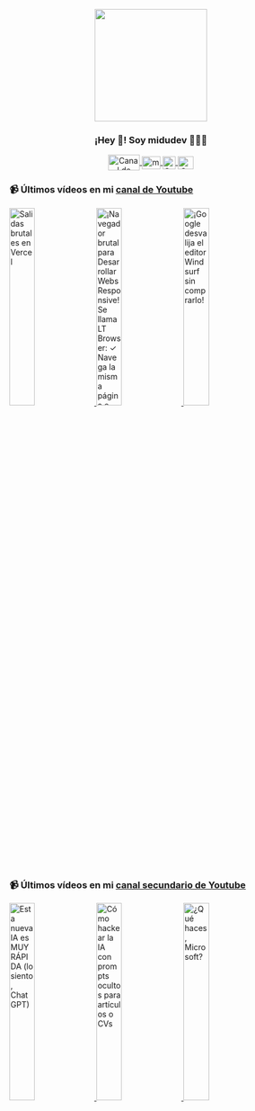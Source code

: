 <p align="center" width="300">
   <img align="center" width="200" src="https://user-images.githubusercontent.com/1561955/106762302-fda9de00-6635-11eb-99be-3ef744e60c0e.png" />
   <h3 align="center">¡Hey 👋! Soy midudev 👨🏻‍💻</h3>
</p>

<p align="center">
   <a href="https://twitch.tv/midudev" target="blank">
    <img align="center" src="https://upload.wikimedia.org/wikipedia/commons/c/ce/Twitch_logo_2019.svg" alt="Canal de Twitch de midudev" height="28px" width="56px" />
  </a>
  <span style="width: 8px;"> </span>
   <a href="https://youtube.com/midudev" target="blank">
    <img align="center" src="https://upload.wikimedia.org/wikipedia/commons/0/09/YouTube_full-color_icon_%282017%29.svg" alt="midudev" height="23px" width="33px" />
  </a>
  <span style="width: 8px;"> </span>
  <a href="https://instagram.com/midu.dev" target="blank">
    <img align="center" src="https://upload.wikimedia.org/wikipedia/commons/e/e7/Instagram_logo_2016.svg" alt="Canal de Instagram de midu.dev" height="23px" width="23px" />
  </a>
  <span style="width: 8px;"> </span>
  <a href="https://twitter.com/midudev" target="blank">
    <img align="center" src="https://upload.wikimedia.org/wikipedia/commons/thumb/6/6f/Logo_of_Twitter.svg/2491px-Logo_of_Twitter.svg.png" alt="Canal de Twitter de midudev" height="23px" width="28px" />
  </a>
</p>

### 📹 Últimos vídeos en mi [canal de Youtube](https://youtube.com/midudev?sub_confirmation=1)

<a href='https://youtu.be/GIYlQZWVxms' target='_blank'>
  <img width='30%' src='https://img.youtube.com/vi/GIYlQZWVxms/mqdefault.jpg' alt='Salidas brutales en Vercel' />
</a>
<a href='https://youtu.be/42ZWjgz6lMo' target='_blank'>
  <img width='30%' src='https://img.youtube.com/vi/42ZWjgz6lMo/mqdefault.jpg' alt='¡Navegador brutal para Desarrollar Webs Responsive! Se llama LT Browser:  ✓ Navega la misma página e' />
</a>
<a href='https://youtu.be/_25jFmhvL3E' target='_blank'>
  <img width='30%' src='https://img.youtube.com/vi/_25jFmhvL3E/mqdefault.jpg' alt='¡Google desvalija el editor Windsurf sin comprarlo!' />
</a>

### 📹 Últimos vídeos en mi [canal secundario de Youtube](https://youtube.com/midulive?sub_confirmation=1)

<a href='https://youtu.be/SGx9cLK6OnM' target='_blank'>
  <img width='30%' src='https://img.youtube.com/vi/SGx9cLK6OnM/mqdefault.jpg' alt='Esta nueva IA es MUY RÁPIDA (lo siento, ChatGPT)' />
</a>
<a href='https://youtu.be/GkJNP_Pgqh4' target='_blank'>
  <img width='30%' src='https://img.youtube.com/vi/GkJNP_Pgqh4/mqdefault.jpg' alt='Cómo hackear la IA con prompts ocultos para artículos o CVs' />
</a>
<a href='https://youtu.be/HD95Ap0oaa0' target='_blank'>
  <img width='30%' src='https://img.youtube.com/vi/HD95Ap0oaa0/mqdefault.jpg' alt='¿Qué haces, Microsoft?' />
</a>